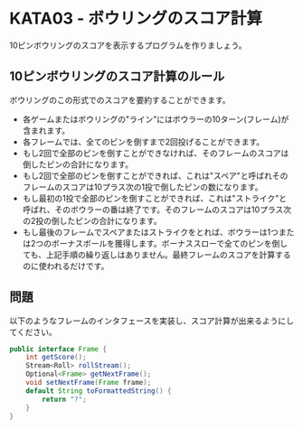 # KATA03 - ボウリングのスコア計算

10ピンボウリングのスコアを表示するプログラムを作りましょう。

## 10ピンボウリングのスコア計算のルール

ボウリングのこの形式でのスコアを要約することができます。
* 各ゲームまたはボウリングの"ライン"にはボウラーの10ターン(フレーム)が含まれます。
* 各フレームでは、全てのピンを倒すまで2回投げることができます。
* もし2回で全部のピンを倒すことができなければ、そのフレームのスコアは倒したピンの合計になります。
* もし2回で全部のピンを倒すことができれば、これは"スペア"と呼ばれそのフレームのスコアは10プラス次の1投で倒したピンの数になります。
* もし最初の1投で全部のピンを倒すことができれば、これは"ストライク"と呼ばれ、そのボウラーの番は終了です。そのフレームのスコアは10プラス次の2投の倒したピンの合計になります。
* もし最後のフレームでスペアまたはストライクをとれば、ボウラーは1つまたは2つのボーナスボールを獲得します。ボーナススローで全てのピンを倒しても、上記手順の繰り返しはありません。最終フレームのスコアを計算するのに使われるだけです。

## 問題

以下のようなフレームのインタフェースを実装し、スコア計算が出来るようにしてください。

```java
public interface Frame {
    int getScore();
    Stream<Roll> rollStream();
    Optional<Frame> getNextFrame();
    void setNextFrame(Frame frame);
    default String toFormattedString() {
        return "?";
    }
}
```
